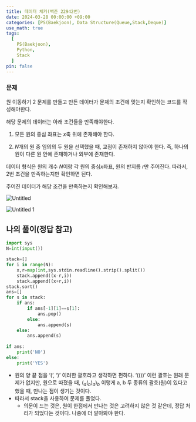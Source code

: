 ```yaml
---
title: 데이터 체커(백준 22942번)
date: 2024-03-28 00:00:00 +09:00
categories: [PS(Baekjoon), Data Structure(Queue,Stack,Deque)]
use_math: true
tags:
  [
    PS(Baekjoon),
    Python,
    Stack
  ]
pin: false
---
```


### 문제

원 이동하기 2 문제를 만들고 만든 데이터가 문제의 조건에 맞는지 확인하는 코드를 작성해야한다.

해당 문제의 데이터는 아래 조건들을 만족해야한다.

1. 모든 원의 중심 좌표는 $x$축 위에 존재해야 한다.
    
    
2. $N$개의 원 중 임의의 두 원을 선택했을 때, 교점이 존재하지 않아야 한다. 즉, 하나의 원이 다른 원 안에 존재하거나 외부에 존재한다.
    
    

데이터 형식은 원의 개수 $N$이랑 각 원의 중심$x$좌표, 원의 반지름 $r$만 주어진다. 따라서, 2번 조건을 만족하는지만 확인하면 된다.

주어진 데이터가 해당 조건을 만족하는지 확인해보자.

![Untitled](https://github.com/gihuni99/gihuni99.github.io/assets/90080065/568d0d79-a8b1-4b94-a10a-35cb3d3b9cd7)

![Untitled 1](https://github.com/gihuni99/gihuni99.github.io/assets/90080065/1df71e68-1837-4537-be87-d4f6e1a4fe2c)

## 나의 풀이(정답 참고)

```python
import sys
N=int(input())

stack=[]
for i in range(N):
    x,r=map(int,sys.stdin.readline().strip().split())
    stack.append((x-r,i))
    stack.append((x+r,i))
stack.sort()
ans=[]
for s in stack:
    if ans:
        if ans[-1][1]==s[1]:
            ans.pop()
        else:
            ans.append(s)
    else:
        ans.append(s)
  
if ans:  
    print('NO')
else:
    print('YES')

```

- 원의 양 끝 점을 ‘(’, ‘)’ 이러한 괄호라고 생각하면 편하다. ‘(())’ 이런 괄호는 원래 문제가 없지만, 원으로 따졌을 때, $(_a(_b)_a)_b$ 이렇게 a, b 두 종류의 괄호(원)이 있다고 했을 때, 만나는 점이 생기는 것이다.
- 따라서 stack을 사용하여 문제를 풀었다.
    - 의문이 드는 것은, 원이 한점에서 만나는 것은 고려하지 않은 것 같은데, 정답 처리가 되었다는 것이다. 나중에 더 알아봐야 한다.